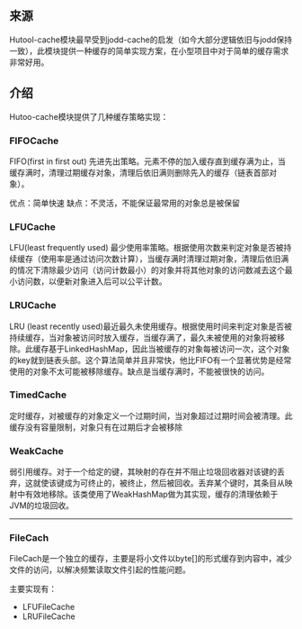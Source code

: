 ## 来源

Hutool-cache模块最早受到jodd-cache的启发（如今大部分逻辑依旧与jodd保持一致），此模块提供一种缓存的简单实现方案，在小型项目中对于简单的缓存需求非常好用。

## 介绍

Hutoo-cache模块提供了几种缓存策略实现：

### FIFOCache

FIFO(first in first out) 先进先出策略。元素不停的加入缓存直到缓存满为止，当缓存满时，清理过期缓存对象，清理后依旧满则删除先入的缓存（链表首部对象）。

优点：简单快速 
缺点：不灵活，不能保证最常用的对象总是被保留

### LFUCache

LFU(least frequently used) 最少使用率策略。根据使用次数来判定对象是否被持续缓存（使用率是通过访问次数计算），当缓存满时清理过期对象，清理后依旧满的情况下清除最少访问（访问计数最小）的对象并将其他对象的访问数减去这个最小访问数，以便新对象进入后可以公平计数。

### LRUCache
LRU (least recently used)最近最久未使用缓存。根据使用时间来判定对象是否被持续缓存，当对象被访问时放入缓存，当缓存满了，最久未被使用的对象将被移除。此缓存基于LinkedHashMap，因此当被缓存的对象每被访问一次，这个对象的key就到链表头部。这个算法简单并且非常快，他比FIFO有一个显著优势是经常使用的对象不太可能被移除缓存。缺点是当缓存满时，不能被很快的访问。

### TimedCache
定时缓存，对被缓存的对象定义一个过期时间，当对象超过过期时间会被清理。此缓存没有容量限制，对象只有在过期后才会被移除

### WeakCache
弱引用缓存。对于一个给定的键，其映射的存在并不阻止垃圾回收器对该键的丢弃，这就使该键成为可终止的，被终止，然后被回收。丢弃某个键时，其条目从映射中有效地移除。该类使用了WeakHashMap做为其实现，缓存的清理依赖于JVM的垃圾回收。

-------------------------------------------------------------------------------

### FileCach

FileCach是一个独立的缓存，主要是将小文件以byte[]的形式缓存到内容中，减少文件的访问，以解决频繁读取文件引起的性能问题。

主要实现有：

- LFUFileCache
- LRUFileCache

